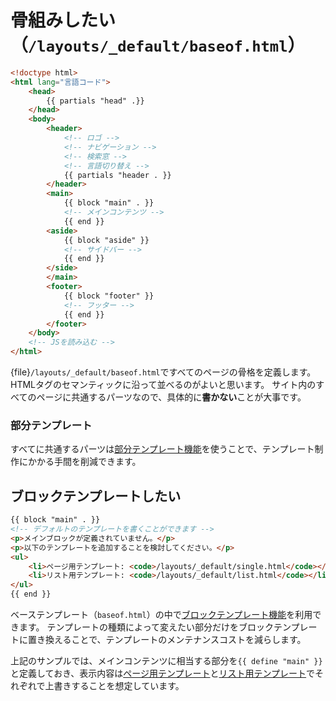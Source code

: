 # 骨組みしたい（``/layouts/_default/baseof.html``）

```html
<!doctype html>
<html lang="言語コード">
    <head>
        {{ partials "head" .}}
    </head>
    <body>
        <header>
            <!-- ロゴ -->
            <!-- ナビゲーション -->
            <!-- 検索窓 -->
            <!-- 言語切り替え -->
            {{ partials "header . }}
        </header>
        <main>
            {{ block "main" . }}
            <!-- メインコンテンツ -->
            {{ end }}
        <aside>
            {{ block "aside" }}
            <!-- サイドバー -->
            {{ end }}
        </side>
        </main>
        <footer>
            {{ block "footer" }}
            <!-- フッター -->
            {{ end }}
        </footer>
    </body>
    <!-- JSを読み込む -->
</html>
```

{file}`/layouts/_default/baseof.html`ですべてのページの骨格を定義します。
HTMLタグのセマンティックに沿って並べるのがよいと思います。
サイト内のすべてのページに共通するパーツなので、具体的に**書かない**ことが大事です。

### 部分テンプレート

すべてに共通するパーツは[部分テンプレート機能](https://gohugo.io/templates/partials/)を使うことで、テンプレート制作にかかる手間を削減できます。

## ブロックテンプレートしたい

```html
{{ block "main" . }}
<!-- デフォルトのテンプレートを書くことができます -->
<p>メインブロックが定義されていません。</p>
<p>以下のテンプレートを追加することを検討してください。</p>
<ul>
    <li>ページ用テンプレート: <code>/layouts/_default/single.html</code></li>
    <li>リスト用テンプレート: <code>/layouts/_default/list.html</code></li>
</ul>
{{ end }}
```

ベーステンプレート（``baseof.html``）の中で[ブロックテンプレート機能](https://gohugo.io/templates/base/)を利用できます。
テンプレートの種類によって変えたい部分だけをブロックテンプレートに置き換えることで、テンプレートのメンテナンスコストを減らします。

上記のサンプルでは、メインコンテンツに相当する部分を``{{ define "main" }}``と定義しておき、表示内容は[ページ用テンプレート](./hugo-layouts-single.md)と[リスト用テンプレート](./hugo-layouts-list.md)でそれぞれで上書きすることを想定しています。
